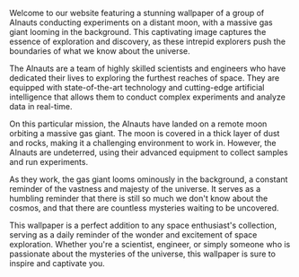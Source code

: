 <!--
Write me content for website with wallpaper "A group of AInauts conducting experiments on a distant moon, with a massive gas giant looming in the background."
-->

<!--font:Poppins-->

Welcome to our website featuring a stunning wallpaper of a group of AInauts conducting experiments on a distant moon, with a massive gas giant looming in the background. This captivating image captures the essence of exploration and discovery, as these intrepid explorers push the boundaries of what we know about the universe.

The AInauts are a team of highly skilled scientists and engineers who have dedicated their lives to exploring the furthest reaches of space. They are equipped with state-of-the-art technology and cutting-edge artificial intelligence that allows them to conduct complex experiments and analyze data in real-time.

On this particular mission, the AInauts have landed on a remote moon orbiting a massive gas giant. The moon is covered in a thick layer of dust and rocks, making it a challenging environment to work in. However, the AInauts are undeterred, using their advanced equipment to collect samples and run experiments.

As they work, the gas giant looms ominously in the background, a constant reminder of the vastness and majesty of the universe. It serves as a humbling reminder that there is still so much we don't know about the cosmos, and that there are countless mysteries waiting to be uncovered.

This wallpaper is a perfect addition to any space enthusiast's collection, serving as a daily reminder of the wonder and excitement of space exploration. Whether you're a scientist, engineer, or simply someone who is passionate about the mysteries of the universe, this wallpaper is sure to inspire and captivate you.
